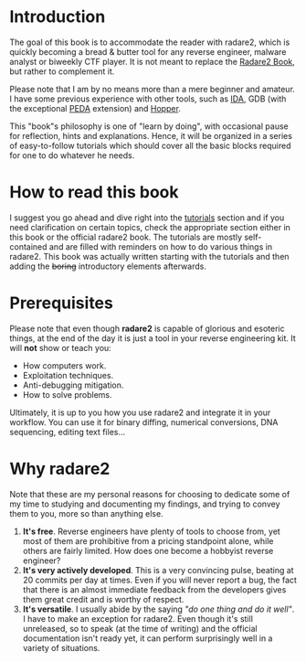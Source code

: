Introduction
==

The goal of this book is to accommodate the reader with radare2, which is quickly becoming a bread & butter tool for any reverse engineer, malware analyst or biweekly CTF player. It is not meant to replace the [Radare2 Book](https://www.gitbook.com/book/radare/radare2book/details), but rather to complement it.

Please note that I am by no means more than a mere beginner and amateur. I have some previous experience with other tools, such as [IDA](https://www.hex-rays.com/products/ida/), GDB (with the exceptional [PEDA](https://github.com/longld/peda) extension) and [Hopper](http://www.hopperapp.com/).

This "book"s philosophy is one of "learn by doing", with occasional pause for reflection, hints and explanations. Hence, it will be organized in a series of easy-to-follow tutorials which should cover all the basic blocks required for one to do whatever he needs.

# How to read this book

I suggest you go ahead and dive right into the [tutorials](tutorials.md) section and if you need clarification on certain topics, check the appropriate section either in this book or the official radare2 book. The tutorials are mostly self-contained and are filled with reminders on how to do various things in radare2. This book was actually written starting with the tutorials and then adding the ~~boring~~ introductory elements afterwards.

# Prerequisites

Please note that even though **radare2** is capable of glorious and esoteric things, at the end of the day it is just a tool in your reverse engineering kit. It will **not** show or teach you:

* How computers work.
* Exploitation techniques.
* Anti-debugging mitigation.
* How to solve problems.

Ultimately, it is up to you how you use radare2 and integrate it in your workflow. You can use it for binary diffing, numerical conversions, DNA sequencing, editing text files...

# Why radare2

Note that these are my personal reasons for choosing to dedicate some of my time to studying and documenting my findings, and trying to convey them to you, more so than anything else.

1. **It's free**. Reverse engineers have plenty of tools to choose from, yet most of them are prohibitive from a pricing standpoint alone, while others are fairly limited. How does one become a hobbyist reverse engineer?
2. **It's very actively developed**. This is a very convincing pulse, beating at 20 commits per day at times. Even if you will never report a bug, the fact that there is an almost immediate feedback from the developers gives them great credit and is worthy of respect.
3. **It's versatile**. I usually abide by the saying *"do one thing and do it well"*. I have to make an exception for radare2. Even though it's still unreleased, so to speak (at the time of writing) and the official documentation isn't ready yet, it can perform surprisingly well in a variety of situations.
